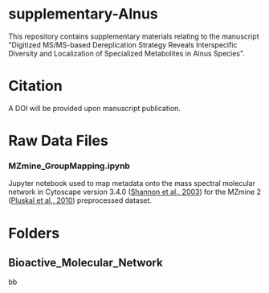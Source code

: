 # supplementary-Alnus
This repository contains supplementary materials relating to the manuscript "Digitized MS/MS-based Dereplication Strategy Reveals Interspecific Diversity and Localization of Specialized Metabolites in Alnus Species".

# Citation

A DOI will be provided upon manuscript publication.

# Raw Data Files

### MZmine_GroupMapping.ipynb

Jupyter notebook used to map metadata onto the mass spectral molecular network in Cytoscape version 3.4.0 ([Shannon et al., 2003](https://genome.cshlp.org/content/13/11/2498.full)) for the MZmine 2 ([Pluskal et al., 2010](https://bmcbioinformatics.biomedcentral.com/articles/10.1186/1471-2105-11-395)) preprocessed dataset.

# Folders

## Bioactive_Molecular_Network

bb
